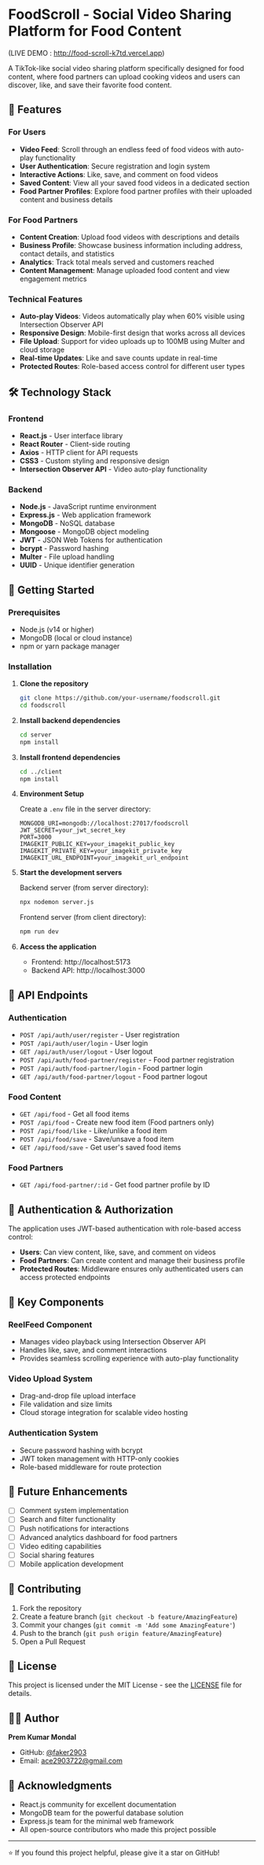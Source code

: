 # FoodScroll - Social Video Sharing Platform for Food Content
(LIVE DEMO : http://food-scroll-k7td.vercel.app)

A TikTok-like social video sharing platform specifically designed for food content, where food partners can upload cooking videos and users can discover, like, and save their favorite food content.

## 🚀 Features

### For Users
- **Video Feed**: Scroll through an endless feed of food videos with auto-play functionality
- **User Authentication**: Secure registration and login system
- **Interactive Actions**: Like, save, and comment on food videos
- **Saved Content**: View all your saved food videos in a dedicated section
- **Food Partner Profiles**: Explore food partner profiles with their uploaded content and business details

### For Food Partners
- **Content Creation**: Upload food videos with descriptions and details
- **Business Profile**: Showcase business information including address, contact details, and statistics
- **Analytics**: Track total meals served and customers reached
- **Content Management**: Manage uploaded food content and view engagement metrics

### Technical Features
- **Auto-play Videos**: Videos automatically play when 60% visible using Intersection Observer API
- **Responsive Design**: Mobile-first design that works across all devices
- **File Upload**: Support for video uploads up to 100MB using Multer and cloud storage
- **Real-time Updates**: Like and save counts update in real-time
- **Protected Routes**: Role-based access control for different user types

## 🛠️ Technology Stack

### Frontend
- **React.js** - User interface library
- **React Router** - Client-side routing
- **Axios** - HTTP client for API requests
- **CSS3** - Custom styling and responsive design
- **Intersection Observer API** - Video auto-play functionality

### Backend
- **Node.js** - JavaScript runtime environment
- **Express.js** - Web application framework
- **MongoDB** - NoSQL database
- **Mongoose** - MongoDB object modeling
- **JWT** - JSON Web Tokens for authentication
- **bcrypt** - Password hashing
- **Multer** - File upload handling
- **UUID** - Unique identifier generation

## 🚦 Getting Started

### Prerequisites
- Node.js (v14 or higher)
- MongoDB (local or cloud instance)
- npm or yarn package manager

### Installation

1. **Clone the repository**
   ```bash
   git clone https://github.com/your-username/foodscroll.git
   cd foodscroll
   ```

2. **Install backend dependencies**
   ```bash
   cd server
   npm install
   ```

3. **Install frontend dependencies**
   ```bash
   cd ../client
   npm install
   ```

4. **Environment Setup**
   
   Create a `.env` file in the server directory:
   ```env
   MONGODB_URI=mongodb://localhost:27017/foodscroll
   JWT_SECRET=your_jwt_secret_key
   PORT=3000
   IMAGEKIT_PUBLIC_KEY=your_imagekit_public_key
   IMAGEKIT_PRIVATE_KEY=your_imagekit_private_key
   IMAGEKIT_URL_ENDPOINT=your_imagekit_url_endpoint
   ```

5. **Start the development servers**
   
   Backend server (from server directory):
   ```bash
   npx nodemon server.js
   ```
   
   Frontend server (from client directory):
   ```bash
   npm run dev
   ```

6. **Access the application**
   - Frontend: http://localhost:5173
   - Backend API: http://localhost:3000

## 🔗 API Endpoints

### Authentication
- `POST /api/auth/user/register` - User registration
- `POST /api/auth/user/login` - User login
- `GET /api/auth/user/logout` - User logout
- `POST /api/auth/food-partner/register` - Food partner registration
- `POST /api/auth/food-partner/login` - Food partner login
- `GET /api/auth/food-partner/logout` - Food partner logout

### Food Content
- `GET /api/food` - Get all food items
- `POST /api/food` - Create new food item (Food partners only)
- `POST /api/food/like` - Like/unlike a food item
- `POST /api/food/save` - Save/unsave a food item
- `GET /api/food/save` - Get user's saved food items

### Food Partners
- `GET /api/food-partner/:id` - Get food partner profile by ID

## 🔐 Authentication & Authorization

The application uses JWT-based authentication with role-based access control:

- **Users**: Can view content, like, save, and comment on videos
- **Food Partners**: Can create content and manage their business profile
- **Protected Routes**: Middleware ensures only authenticated users can access protected endpoints

## 📱 Key Components

### ReelFeed Component
- Manages video playback using Intersection Observer API
- Handles like, save, and comment interactions
- Provides seamless scrolling experience with auto-play functionality

### Video Upload System
- Drag-and-drop file upload interface
- File validation and size limits
- Cloud storage integration for scalable video hosting

### Authentication System
- Secure password hashing with bcrypt
- JWT token management with HTTP-only cookies
- Role-based middleware for route protection

## 🎯 Future Enhancements

- [ ] Comment system implementation
- [ ] Search and filter functionality
- [ ] Push notifications for interactions
- [ ] Advanced analytics dashboard for food partners
- [ ] Video editing capabilities
- [ ] Social sharing features
- [ ] Mobile application development

## 🤝 Contributing

1. Fork the repository
2. Create a feature branch (`git checkout -b feature/AmazingFeature`)
3. Commit your changes (`git commit -m 'Add some AmazingFeature'`)
4. Push to the branch (`git push origin feature/AmazingFeature`)
5. Open a Pull Request

## 📄 License

This project is licensed under the MIT License - see the [LICENSE](LICENSE) file for details.

## 👨‍💻 Author

**Prem Kumar Mondal**
- GitHub: [@faker2903](https://github.com/faker2903)
- Email: ace2903722@gmail.com

## 🙏 Acknowledgments

- React.js community for excellent documentation
- MongoDB team for the powerful database solution
- Express.js team for the minimal web framework
- All open-source contributors who made this project possible

---

⭐ If you found this project helpful, please give it a star on GitHub!
